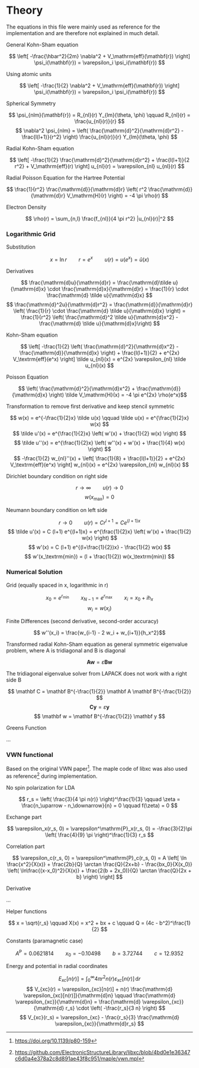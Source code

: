 # Theory

The equations in this file were mainly used as reference for the implementation and are therefore not explained in much
detail.

General Kohn-Sham equation

$$ \left[ -\frac{\hbar^2}{2m} \nabla^2 + V_\mathrm{eff}(\mathbf{r}) \right] \psi_i(\mathbf{r}) = \varepsilon_i \psi_i(\mathbf{r}) $$

Using atomic units

$$ \left[ -\frac{1}{2} \nabla^2 + V_\mathrm{eff}(\mathbf{r}) \right] \psi_i(\mathbf{r}) = \varepsilon_i \psi_i(\mathbf{r}) $$

Spherical Symmetry

$$ \psi_{nlm}(\mathbf{r}) = R_{nl}(r) Y_{lm}(\theta, \phi) \qquad R_{nl}(r) = \frac{u_{nl}(r)}{r} $$
$$ \nabla^2 \psi_{nlm} = \left( \frac{\mathrm{d}^2}{\mathrm{d}r^2} - \frac{l(l+1)}{r^2} \right) \frac{u_{nl}(r)}{r} Y_{lm}(\theta, \phi) $$

Radial Kohn-Sham equation

$$ \left[ -\frac{1}{2} \frac{\mathrm{d}^2}{\mathrm{d}r^2} + \frac{l(l+1)}{2 r^2} + V_\mathrm{eff}(r) \right] u_{nl}(r) = \varepsilon_{nl} u_{nl}(r) $$

Radial Poisson Equation for the Hartree Potential

$$ \frac{1}{r^2} \frac{\mathrm{d}}{\mathrm{d}r} \left( r^2 \frac{\mathrm{d}}{\mathrm{d}r} V_\mathrm{H}(r) \right) = -4 \pi \rho(r) $$

Electron Density

$$ \rho(r) = \sum_{n,l} \frac{f_{nl}}{4 \pi r^2} |u_{nl}(r)|^2 $$

### Logarithmic Grid

Substitution

$$ x = \ln r \qquad r = e^x \qquad u(r) = u(e^x) = \tilde u(x) $$

Derivatives

$$ \frac{\mathrm{d}u}{\mathrm{d}r} = \frac{\mathrm{d}\tilde u}{\mathrm{d}x} \cdot \frac{\mathrm{d}x}{\mathrm{d}r} = \frac{1}{r} \cdot \frac{\mathrm{d} \tilde u}{\mathrm{d}x} $$
$$ \frac{\mathrm{d}^2u}{\mathrm{d}r^2} = \frac{\mathrm{d}}{\mathrm{d}r} \left( \frac{1}{r} \cdot \frac{\mathrm{d} \tilde u}{\mathrm{d}x} \right) = \frac{1}{r^2} \left( \frac{\mathrm{d}^2 \tilde u}{\mathrm{d}x^2} - \frac{\mathrm{d} \tilde u}{\mathrm{d}x}\right) $$

Kohn-Sham equation

$$ \left[ -\frac{1}{2} \left( \frac{\mathrm{d}^2}{\mathrm{d}x^2} - \frac{\mathrm{d}}{\mathrm{d}x} \right) + \frac{l(l+1)}{2} + e^{2x} V_\textrm{eff}(e^x) \right] \tilde u_{nl}(x) = e^{2x} \varepsilon_{nl} \tilde u_{nl}(x) $$

Poisson Equation

$$ \left( \frac{\mathrm{d}^2}{\mathrm{d}x^2} + \frac{\mathrm{d}}{\mathrm{d}x} \right) \tilde V_\mathrm{H}(x) = -4 \pi e^{2x} \rho(e^x)$$

Transformation to remove first derivative and keep stencil symmetric

$$ w(x) = e^{-\frac{1}{2}x} \tilde u(x) \qquad \tilde u(x) = e^{\frac{1}{2}x} w(x) $$
$$ \tilde u'(x) = e^{\frac{1}{2}x} \left( w'(x) + \frac{1}{2} w(x) \right) $$
$$ \tilde u''(x) = e^{\frac{1}{2}x} \left( w''(x) + w'(x) + \frac{1}{4} w(x) \right) $$
$$ -\frac{1}{2} w_{nl}''(x) + \left[ \frac{1}{8} + \frac{l(l+1)}{2} + e^{2x} V_\textrm{eff}(e^x) \right] w_{nl}(x) = e^{2x} \varepsilon_{nl} w_{nl}(x) $$

Dirichlet boundary condition on right side

$$ r \rightarrow \infty \qquad u(r) \rightarrow 0 $$
$$ w(x_\textrm{max}) = 0 $$

Neumann boundary condition on left side

$$ r \rightarrow 0 \qquad u(r) = C r^{l+1} = C e^{(l+1)x} $$
$$ \tilde u'(x) = C (l+1) e^{(l+1)x} = e^{\frac{1}{2}x} \left( w'(x) + \frac{1}{2} w(x) \right) $$
$$ w'(x) = C (l+1) e^{(l+\frac{1}{2})x} - \frac{1}{2} w(x) $$
$$ w'(x_\textrm{min}) = (l + \frac{1}{2}) w(x_\textrm{min}) $$

### Numerical Solution

Grid (equally spaced in x, logarithmic in r)

$$ x_0 = e^{r_\textrm{min}} \qquad x_{N-1} = e^{r_\textrm{max}} \qquad x_i = x_0 + i h_x $$
$$ w_i = w(x_i)$$

Finite Differences (second derivative, second-order accuracy)

$$ w''(x_i) = \frac{w_{i-1} - 2 w_i + w_{i+1}}{h_x^2}$$ 

Transformed radial Kohn-Sham equation as general symmetric eigenvalue problem, where A is tridiagonal and B is diagonal

$$ \mathbf A \mathbf w = \varepsilon \mathbf B \mathbf w $$

The tridiagonal eigenvalue solver from LAPACK does not work with a right side B

$$ \mathbf C = \mathbf B^{-\frac{1}{2}} \mathbf A \mathbf B^{-\frac{1}{2}} $$
$$ \mathbf C \mathbf y = \varepsilon \mathbf y $$
$$ \mathbf w = \mathbf B^{-\frac{1}{2}} \mathbf y $$

Greens Function

...

### VWN functional

Based on the original VWN paper[^1]. The maple code of libxc was also used as reference[^2] during implementation.

No spin polarization for LDA

$$ r_s = \left( \frac{3}{4 \pi n(r)} \right)^\frac{1}{3} \qquad \zeta = \frac{n_\uparrow - n_\downarrow}{n} = 0 \qquad f(\zeta) = 0 $$

Exchange part

$$ \varepsilon_x(r_s, 0) = \varepsilon^\mathrm{P}_x(r_s, 0) = -\frac{3}{2}\pi \left( \frac{4}{9} \pi \right)^\frac{1}{3} r_s $$

Correlation part

$$ \varepsilon_c(r_s, 0) = \varepsilon^\mathrm{P}_c(r_s, 0) = A \left[ \ln \frac{x^2}{X(x)} + \frac{2b}{Q} \arctan \frac{Q}{2x+b} - \frac{bx_0}{X(x_0)} \left( \ln\frac{(x-x_0)^2}{X(x)} + \frac{2(b + 2x_0)}{Q} \arctan \frac{Q}{2x + b} \right) \right] $$

Derivative

...

Helper functions

$$ x = \sqrt{r_s} \qquad X(x) = x^2 + bx + c \qquad Q = (4c - b^2)^\frac{1}{2} $$

Constants (paramagnetic case)

$$ A^\mathrm{P} = 0.0621814 \qquad x_0 = -0.10498 \qquad b = 3.72744 \qquad c = 12.9352 $$

Energy and potential in radial coordinates

$$ E_{xc}[n(r)] = \int_0^\infty 4 \pi r^2 n(r) \varepsilon_{xc}[n(r)] \, \mathrm{d}r $$
$$ V_{xc}(r) = \varepsilon_{xc}[n(r)] + n(r) \frac{\mathrm{d} \varepsilon_{xc}[n(r)]}{\mathrm{d}n} \qquad \frac{\mathrm{d} \varepsilon_{xc}}{\mathrm{d}n} = \frac{\mathrm{d} \varepsilon_{xc}}{\mathrm{d} r_s} \cdot \left( -\frac{r_s}{3 n} \right) $$
$$ V_{xc}(r_s) = \varepsilon_{xc} - \frac{r_s}{3} \frac{\mathrm{d} \varepsilon_{xc}}{\mathrm{d}r_s} $$

[^1]: https://doi.org/10.1139/p80-159
[^2]: https://github.com/ElectronicStructureLibrary/libxc/blob/4bd0e1e36347c6d0a4e378a2c8d891ae43f8c951/maple/vwn.mpl